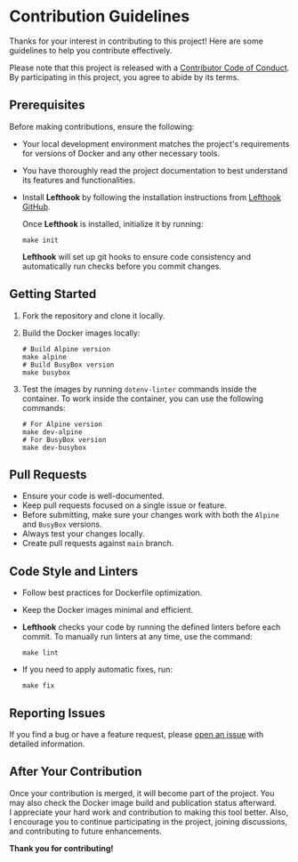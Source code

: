 # Contribution Guidelines

Thanks for your interest in contributing to this project! Here are some guidelines to help you contribute effectively.

Please note that this project is released with a [Contributor Code of Conduct](./CODE_OF_CONDUCT.md). By participating
in this project, you agree to abide by its terms.

## Prerequisites

Before making contributions, ensure the following:

- Your local development environment matches the project's requirements for versions of Docker and any other necessary
  tools.
- You have thoroughly read the project documentation to best understand its features and functionalities.
- Install **Lefthook** by following the installation instructions
  from [Lefthook GitHub](https://github.com/evilmartians/lefthook).

  Once **Lefthook** is installed, initialize it by running:

   ```shell
   make init
   ```

  **Lefthook** will set up git hooks to ensure code consistency and automatically run checks before you commit changes.

## Getting Started

1. Fork the repository and clone it locally.
2. Build the Docker images locally:

   ```shell
   # Build Alpine version
   make alpine 
   # Build BusyBox version
   make busybox 
   ```

3. Test the images by running `dotenv-linter` commands inside the container. To work inside the container, you can use
   the following commands:

   ```shell
   # For Alpine version
   make dev-alpine 
   # For BusyBox version
   make dev-busybox 
   ```

## Pull Requests

- Ensure your code is well-documented.
- Keep pull requests focused on a single issue or feature.
- Before submitting, make sure your changes work with both the `Alpine` and `BusyBox` versions.
- Always test your changes locally.
- Create pull requests against `main` branch.

## Code Style and Linters

- Follow best practices for Dockerfile optimization.
- Keep the Docker images minimal and efficient.
- **Lefthook** checks your code by running the defined linters before each commit. To manually run linters at any time,
  use the command:

   ```shell
   make lint
   ```

- If you need to apply automatic fixes, run:

   ```shell
   make fix
   ```

## Reporting Issues

If you find a bug or have a feature request,
please [open an issue](https://github.com/zavoloklom/dotenv-linter-docker/issues/new/choose) with detailed information.

## After Your Contribution

Once your contribution is merged, it will become part of the project. You may also check the Docker image build and
publication status afterward.  
I appreciate your hard work and contribution to making this tool better. Also, I encourage you to continue participating
in the project, joining discussions, and contributing to future enhancements.

**Thank you for contributing!**
